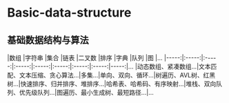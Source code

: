 # Basic-data-structure

## 基础数据结构与算法

|数组  |字符串 |集合   |链表   |二叉数 |排序   |字典   |队列   |图    |...
|-----:|:-----:|:-----:|:-----:|:-----:|:-----:|:-----:|:-----:|-----:|...
|动态数组、紧凑数组...|文本匹配、文本压缩、贪心算法...|多集...|单向、双向、循环...|树遍历、AVL树、红黑树...|快速排序、归并排序、堆排序...|哈希表、哈希码、有序映射...|堆栈、双向队列、优先级队列...|图遍历、最小生成树、最短路径...|...

